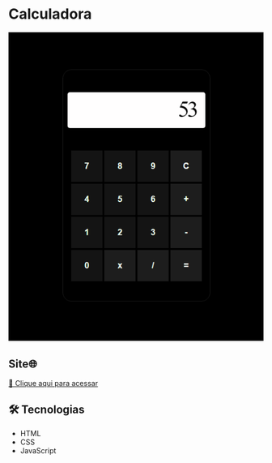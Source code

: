 # Calculadora
![preview](./.github/preview.png)

## Site🌐

[ 🔗 Clique aqui para acessar](https://pedrosvr.github.io/Calculadora/)


## 🛠️ Tecnologias
- HTML
- CSS
- JavaScript


